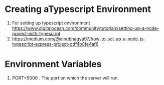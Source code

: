 # Creating aTypescript Environment
1. For setting up typescript environment https://www.digitalocean.com/community/tutorials/setting-up-a-node-project-with-typescript
2. https://medium.com/@dinubhagya97/how-to-set-up-a-node-js-typescript-express-project-ddf4b8fe4af6

# Environment Variables
1. PORT=5000 . The port on which the server will run.

